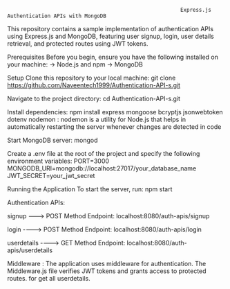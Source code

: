                                                             Express.js Authentication APIs with MongoDB

This repository contains a sample implementation of authentication APIs using Express.js and MongoDB, featuring user signup, login, user details retrieval, and protected routes using JWT tokens.

Prerequisites
Before you begin, ensure you have the following installed on your machine:
-> Node.js and npm
-> MongoDB

Setup
Clone this repository to your local machine:
git clone https://github.com/Naveentech1999/Authentication-API-s.git

Navigate to the project directory:
cd Authentication-API-s.git

Install dependencies:
npm install
express
mongoose
bcryptjs
jsonwebtoken
dotenv
nodemon : nodemon is a utility for Node.js that helps in automatically restarting the server whenever changes are detected in code

Start MongoDB server:
mongod


Create a .env file at the root of the project and specify the following environment variables:
PORT=3000
MONGODB_URI=mongodb://localhost:27017/your_database_name
JWT_SECRET=your_jwt_secret

Running the Application
To start the server, run:
npm start

Authentication APIs:

signup ---> POST Method
Endpoint: localhost:8080/auth-apis/signup

login ----> POST Method
Endpoint:  localhost:8080/auth-apis/login

userdetails ----> GET Method
Endpoint: localhost:8080/auth-apis/userdetails


Middleware : 
The application uses middleware for authentication. The Middleware.js file verifies JWT tokens and grants access to protected routes. for get all userdetails.



 
 

